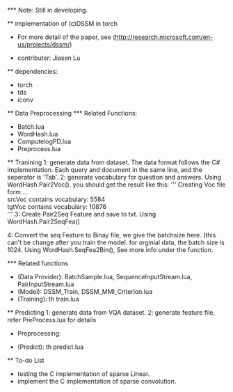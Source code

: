 *** Note: Still in developing.

** implementation of (c)DSSM in torch

* For more detail of the paper, see (http://research.microsoft.com/en-us/projects/dssm/)

* contributer: Jiasen Lu

** dependencies:
* torch
* tds
* iconv

** Data Preprocessing
*** Related Functions:
* Batch.lua
* WordHash.lua
* ComputelogPD.lua
* Preprocess.lua


** Tranining
1: generate data from dataset. The data format follows the C# implementation. Each query and document in the same line, and the seperator is 'Tab'.
2: generate vocabulary for question and answers. Using WordHash.Pair2Voc(). 
you should get the result like this:
'''
Creating Voc file form ...	
srcVoc contains vocabulary: 5584	
tgtVoc contains vocabulary: 10876	
'''
3: Create Pair2Seq Feature and save to txt. Using WordHash.Pair2SeqFea()

4: Convert the seq Feature to Binay file, we give the batchsize here. (this can't be change after you train the model. for orginial data, the batch size is 1024. Using WordHash.SeqFea2Bin(), See more info under the function.

*** Related functions
* (Data Provider): BatchSample.lua, SequenceInputStream.lua, PairInputStream.lua
* (Model): DSSM_Train, DSSM_MMI_Criterion.lua
* (Training): th train.lua

** Predicting
1: generate data from VQA dataset. 
2: generate feature file, refer PreProcess.lua for details

* Preprocessing:

* (Predict): th predict.lua

** To-do List

* testing the C implementation of sparse Linear.
* implement the C implementation of sparse convolution.


